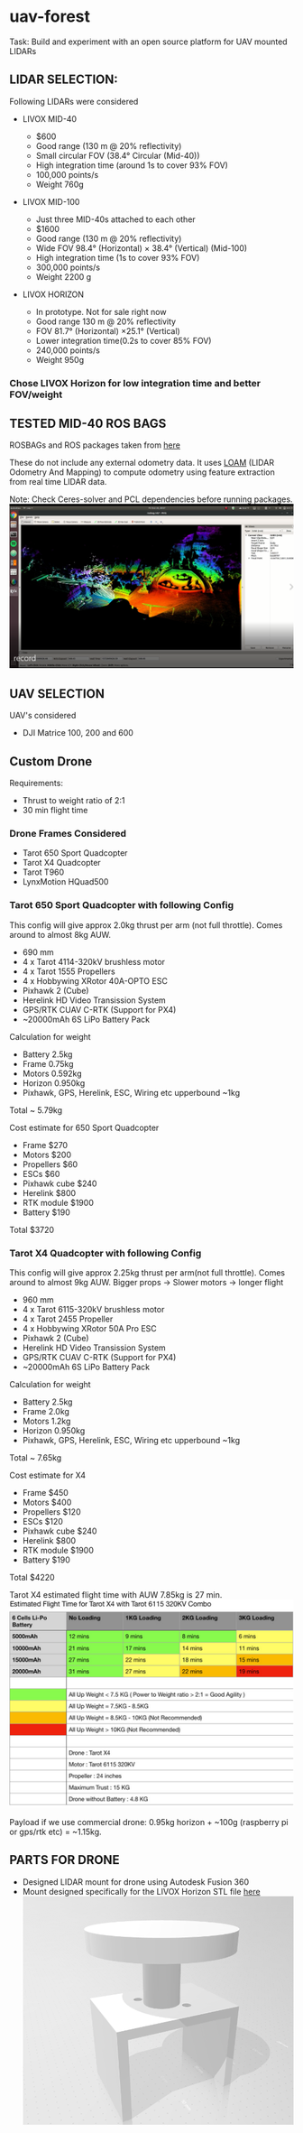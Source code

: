 # uav-forest

Task: Build and experiment with an open source platform for UAV mounted LIDARs

## LIDAR SELECTION:

Following LIDARs were considered
- LIVOX MID-40
  - $600
  - Good range (130 m @ 20% reflectivity)
  - Small circular FOV (38.4° Circular (Mid-40))
  - High integration time (around 1s to cover 93% FOV)
  - 100,000 points/s
  - Weight 760g
  
- LIVOX MID-100
  - Just three MID-40s attached to each other
  - $1600
  - Good range (130 m @ 20% reflectivity)
  - Wide FOV 98.4° (Horizontal) × 38.4° (Vertical) (Mid-100)
  - High integration time (1s to cover 93% FOV)
  - 300,000 points/s
  - Weight 2200 g

- LIVOX HORIZON
  - In prototype. Not for sale right now
  - Good range 130 m @ 20% reflectivity
  - FOV 81.7° (Horizontal) ×25.1° (Vertical)
  - Lower integration time(0.2s to cover 85% FOV)
  - 240,000 points/s
  - Weight 950g

### Chose LIVOX Horizon for low integration time and better FOV/weight

## TESTED MID-40 ROS BAGS
ROSBAGs and ROS packages taken from [here](https://github.com/hku-mars/loam_livox)

These do not include any external odometry data. It uses [LOAM](http://www.roboticsproceedings.org/rss10/p07.pdf) (LIDAR Odometry And Mapping) to compute odometry using feature extraction from real time LIDAR data.

Note: Check Ceres-solver and PCL dependencies before running packages.
![ROS BAG](/MID-40%20%20ROS%20BAG.png)


## UAV SELECTION

UAV's considered

- DJI Matrice 100, 200 and 600
## Custom Drone
Requirements:
 - Thrust to weight ratio of 2:1
 - 30 min flight time
### Drone Frames Considered
 - Tarot 650 Sport Quadcopter
 - Tarot X4 Quadcopter
 - Tarot T960
 - LynxMotion HQuad500
### Tarot 650 Sport Quadcopter with following Config
This config will give approx 2.0kg thrust per arm (not full throttle). Comes around to almost 8kg AUW.
 - 690 mm
 - 4 x Tarot 4114-320kV brushless motor
 - 4 x Tarot 1555 Propellers 
 - 4 x Hobbywing XRotor 40A-OPTO ESC
 - Pixhawk 2 (Cube)
 - Herelink HD Video Transission System
 - GPS/RTK CUAV C-RTK (Support for PX4)
 - ~20000mAh 6S LiPo Battery Pack
 
 Calculation for weight
 - Battery 2.5kg
 - Frame 0.75kg
 - Motors 0.592kg
 - Horizon 0.950kg
 - Pixhawk, GPS, Herelink, ESC, Wiring etc upperbound ~1kg
 
 Total ~ 5.79kg
 
 Cost estimate for 650 Sport Quadcopter
  - Frame $270
  - Motors $200
  - Propellers $60
  - ESCs $60
  - Pixhawk cube $240
  - Herelink $800
  - RTK module $1900
  - Battery $190
 
Total $3720
 
 ### Tarot X4 Quadcopter with following Config
This config will give approx 2.25kg thrust per arm(not full throttle). Comes around to almost 9kg AUW.
Bigger props -> Slower motors -> longer flight
 - 960 mm
 - 4 x Tarot 6115-320kV brushless motor
 - 4 x Tarot 2455 Propeller
 - 4 x Hobbywing XRotor 50A Pro ESC
 - Pixhawk 2 (Cube)
 - Herelink HD Video Transission System
 - GPS/RTK CUAV C-RTK (Support for PX4)
 - ~20000mAh 6S LiPo Battery Pack
 
Calculation for weight
 - Battery 2.5kg
 - Frame 2.0kg
 - Motors 1.2kg
 - Horizon 0.950kg
 - Pixhawk, GPS, Herelink, ESC, Wiring etc upperbound ~1kg
 
Total ~ 7.65kg

Cost estimate for X4
  - Frame $450
  - Motors $400
  - Propellers $120
  - ESCs $120
  - Pixhawk cube $240
  - Herelink $800
  - RTK module $1900
  - Battery $190
 
Total $4220
 
 Tarot X4 estimated flight time with AUW 7.85kg is 27 min. ![Refer](/tarot-x4-estimate-time-6115.jpg)
 
 Payload if we use commercial drone: 0.95kg horizon + ~100g (raspberry pi or gps/rtk etc) = ~1.15kg. 

## PARTS FOR DRONE

- Designed LIDAR mount for drone using Autodesk
 Fusion 360
- Mount designed specifically for the LIVOX Horizon
STL file  [here](/https://github.com/ameykasar/uav-forest/blob/master/LIDAR%20mount.stl)
![LIDAR MOUNT](/lidarmount.png)
